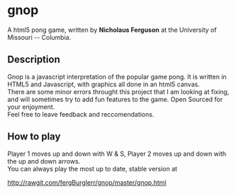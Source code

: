 gnop
====

A html5 pong game, written by **Nicholaus Ferguson** at the University of Missouri -- Columbia.  


Description
-----------

Gnop is a javascript interpretation of the popular game pong. 
It is written in HTML5 and Javascript, with graphics all done in an html5 canvas.  
There are some minor errors throught this project that I am looking at fixing, 
and will sometimes try to add fun features to the game.  Open Sourced for your enjoyment.  
Feel free to leave feedback and reccomendations.  


How to play
-----------

Player 1 moves up and down with W & S, Player 2 moves up and down with the up and down arrows.  
You can always play the most up to date, stable version at 

http://rawgit.com/fergBurglerr/gnop/master/gnop.html
